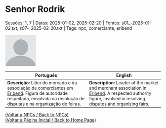 
# Senhor Rodrik

Sessões: 1, 7 | Datas: 2025-01-02, 2025-02-20 | Fontes: s01_-_2025-01-02.txt, s07_-_2025-02-20.txt | Tags: npc, comerciante, eribend

![Senhor Rodrik](docs/dm/npc/blank.png)

| Português | English |
|-----------|---------|
| **Descrição:** Líder do mercado e da associação de comerciantes em [Eribend](eribend.md). Figura de autoridade respeitada, envolvida na resolução de disputas e na organização de feiras. | **Description:** Leader of the market and merchant association in [Eribend](eribend.md). A respected authority figure, involved in resolving disputes and organizing fairs. |

[(Voltar a NPCs / Back to NPCs)](npcs_list.md)  
[(Voltar à Página Inicial / Back to Home Page)](home.md)



















